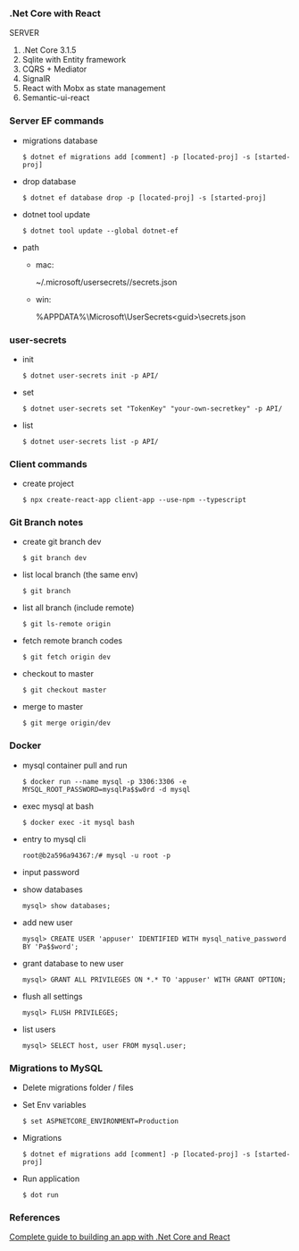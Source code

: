 ### .Net Core with React 

SERVER

1. .Net Core 3.1.5
2. Sqlite with Entity framework
3. CQRS + Mediator
4. SignalR
5. React with Mobx as state management
6. Semantic-ui-react

### Server EF commands

- migrations database

      $ dotnet ef migrations add [comment] -p [located-proj] -s [started-proj] 

- drop database

      $ dotnet ef database drop -p [located-proj] -s [started-proj]

- dotnet tool update

      $ dotnet tool update --global dotnet-ef

- path

  * mac: 

      ~/.microsoft/usersecrets/<guid>/secrets.json

  * win:          
      
      %APPDATA%\Microsoft\UserSecrets\<guid>\secrets.json

### user-secrets

- init

      $ dotnet user-secrets init -p API/

- set

      $ dotnet user-secrets set "TokenKey" "your-own-secretkey" -p API/

- list 

      $ dotnet user-secrets list -p API/

### Client commands

- create project

      $ npx create-react-app client-app --use-npm --typescript

### Git Branch notes

- create git branch dev

      $ git branch dev

- list local branch (the same env)

      $ git branch

- list all branch (include remote)

      $ git ls-remote origin

- fetch remote branch codes

      $ git fetch origin dev

- checkout to master

      $ git checkout master

- merge to master

      $ git merge origin/dev

### Docker 

- mysql container pull and run

      $ docker run --name mysql -p 3306:3306 -e MYSQL_ROOT_PASSWORD=mysqlPa$$w0rd -d mysql

- exec mysql at bash

      $ docker exec -it mysql bash

- entry to mysql cli

      root@b2a596a94367:/# mysql -u root -p 

- input password

- show databases

      mysql> show databases;

- add new user

      mysql> CREATE USER 'appuser' IDENTIFIED WITH mysql_native_password BY 'Pa$$word';

- grant database to new user 

      mysql> GRANT ALL PRIVILEGES ON *.* TO 'appuser' WITH GRANT OPTION;

- flush all settings

      mysql> FLUSH PRIVILEGES;

- list users 

      mysql> SELECT host, user FROM mysql.user;

### Migrations to MySQL

- Delete migrations folder / files

- Set Env variables

      $ set ASPNETCORE_ENVIRONMENT=Production

- Migrations

      $ dotnet ef migrations add [comment] -p [located-proj] -s [started-proj] 

- Run application

      $ dot run


### References

[Complete guide to building an app with .Net Core and React](https://www.udemy.com/course/complete-guide-to-building-an-app-with-net-core-and-react/)
